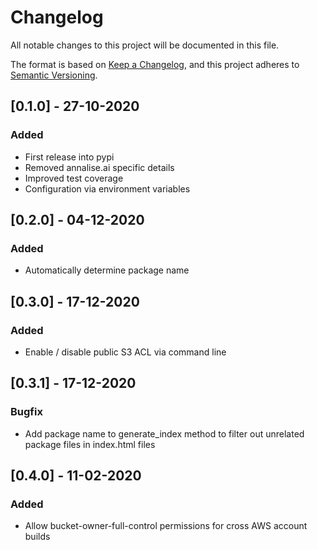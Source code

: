 # Changelog

All notable changes to this project will be documented in this file.

The format is based on [Keep a Changelog](https://keepachangelog.com/en/1.0.0/),
and this project adheres to [Semantic Versioning](https://semver.org/spec/v2.0.0.html).

## [0.1.0] - 27-10-2020
### Added
* First release into pypi
* Removed annalise.ai specific details
* Improved test coverage
* Configuration via environment variables

## [0.2.0] - 04-12-2020
### Added
* Automatically determine package name

## [0.3.0] - 17-12-2020
### Added
* Enable / disable public S3 ACL via command line

## [0.3.1] - 17-12-2020
### Bugfix
* Add package name to generate_index method to filter out unrelated package files in index.html files

## [0.4.0] - 11-02-2020
### Added
* Allow bucket-owner-full-control permissions for cross AWS account builds
